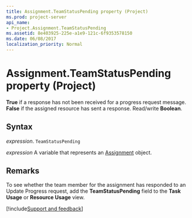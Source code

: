 ```yaml
---
title: Assignment.TeamStatusPending property (Project)
ms.prod: project-server
api_name:
- Project.Assignment.TeamStatusPending
ms.assetid: 8e403925-225e-a1e9-121c-6f9353578150
ms.date: 06/08/2017
localization_priority: Normal
---
```



# Assignment.TeamStatusPending property (Project)

 **True** if a response has not been received for a progress request message. **False** if the assigned resource has sent a response. Read/write **Boolean**.


## Syntax

_expression_. `TeamStatusPending`

_expression_ A variable that represents an [Assignment](./Project.Assignment.md) object.


## Remarks

To see whether the team member for the assignment has responded to an Update Progress request, add the  **TeamStatusPending** field to the **Task Usage** or **Resource Usage** view.

[!include[Support and feedback](~/includes/feedback-boilerplate.md)]
